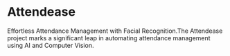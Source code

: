 # Attendease
Effortless Attendance  Management with Facial  Recognition.The Attendease project marks a significant leap in automating attendance  management using AI and Computer Vision.
